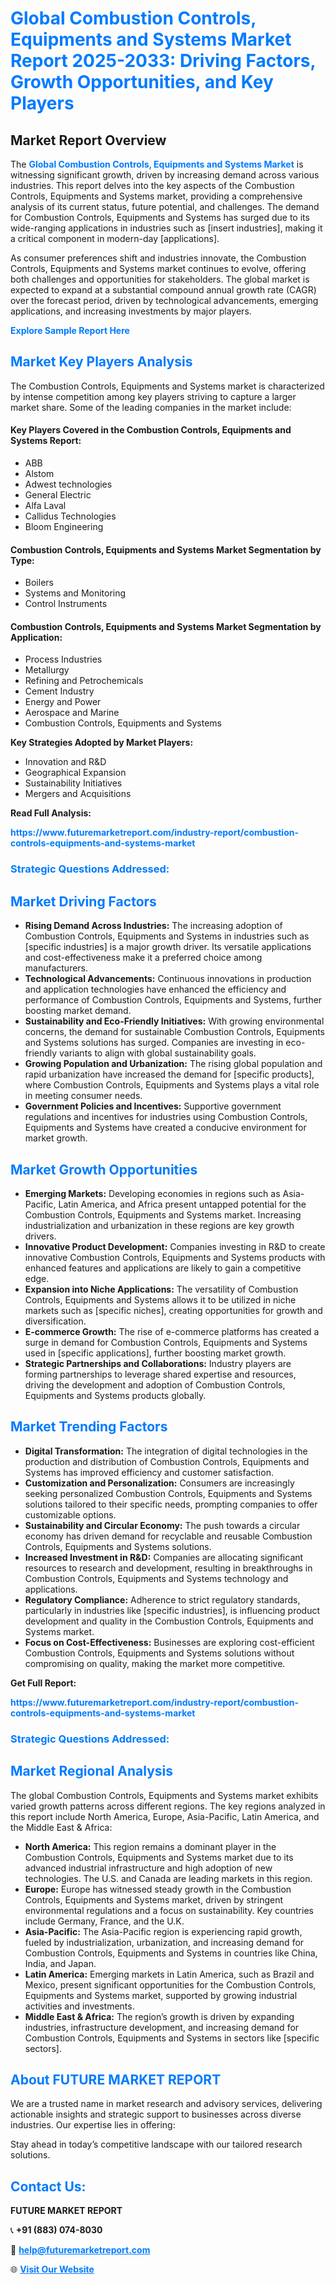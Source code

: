 <h1 style="color: #007BFF;">Global Combustion Controls, Equipments and Systems Market Report 2025-2033: Driving Factors, Growth Opportunities, and Key Players</h1>

<section id="overview">
<h2>Market Report Overview</h2>
<p>The <a href="https://www.futuremarketreport.com/industry-report/combustion-controls-equipments-and-systems-market" style="color: #007BFF; text-decoration: none;"><strong>Global Combustion Controls, Equipments and Systems Market</strong></a> is witnessing significant growth, driven by increasing demand across various industries. This report delves into the key aspects of the Combustion Controls, Equipments and Systems market, providing a comprehensive analysis of its current status, future potential, and challenges. The demand for Combustion Controls, Equipments and Systems has surged due to its wide-ranging applications in industries such as [insert industries], making it a critical component in modern-day [applications].</p>
<p>As consumer preferences shift and industries innovate, the Combustion Controls, Equipments and Systems market continues to evolve, offering both challenges and opportunities for stakeholders. The global market is expected to expand at a substantial compound annual growth rate (CAGR) over the forecast period, driven by technological advancements, emerging applications, and increasing investments by major players.</p>
</section>

<section id="overview">
<p><a href="https://www.futuremarketreport.com/request-sample/reportId=107762" style="color: #007BFF; text-decoration: none;"><strong>Explore Sample Report Here</strong></a></p>
</section>

<section id="key-players">
<h2 style="color: #007BFF;">Market Key Players Analysis</h2>
<p>The Combustion Controls, Equipments and Systems market is characterized by intense competition among key players striving to capture a larger market share. Some of the leading companies in the market include:</p>
<h4>Key Players Covered in the Combustion Controls, Equipments and Systems Report:</h4>
<ul><li>ABB</li><li>Alstom</li><li>Adwest technologies</li><li>General Electric</li><li>Alfa Laval</li><li>Callidus Technologies</li><li>Bloom Engineering</li></ul>
<h4>Combustion Controls, Equipments and Systems Market Segmentation by Type:</h4>
<ul><li>Boilers</li><li>Systems and Monitoring</li><li>Control Instruments</li></ul>

<h4>Combustion Controls, Equipments and Systems Market Segmentation by Application:</h4>
<ul><li>Process Industries</li><li>Metallurgy</li><li>Refining and Petrochemicals</li><li>Cement Industry</li><li>Energy and Power</li><li>Aerospace and Marine</li><li>Combustion Controls, Equipments and Systems</li></ul>
<p><strong>Key Strategies Adopted by Market Players:</strong></p>
<ul>
<li>Innovation and R&D</li>
<li>Geographical Expansion</li>
<li>Sustainability Initiatives</li>
<li>Mergers and Acquisitions</li>
</ul>
</section>

<section>
<p><strong>Read Full Analysis: </strong></p><a href="https://www.futuremarketreport.com/industry-report/combustion-controls-equipments-and-systems-market" style="color: #007BFF; text-decoration: none;"><strong>https://www.futuremarketreport.com/industry-report/combustion-controls-equipments-and-systems-market</strong></a>
<h3 style="color: #007BFF;">Strategic Questions Addressed:</h3>
</section>

<section id="driving-factors">
<h2 style="color: #007BFF;">Market Driving Factors</h2>
<ul>
<li><strong>Rising Demand Across Industries:</strong> The increasing adoption of Combustion Controls, Equipments and Systems in industries such as [specific industries] is a major growth driver. Its versatile applications and cost-effectiveness make it a preferred choice among manufacturers.</li>
<li><strong>Technological Advancements:</strong> Continuous innovations in production and application technologies have enhanced the efficiency and performance of Combustion Controls, Equipments and Systems, further boosting market demand.</li>
<li><strong>Sustainability and Eco-Friendly Initiatives:</strong> With growing environmental concerns, the demand for sustainable Combustion Controls, Equipments and Systems solutions has surged. Companies are investing in eco-friendly variants to align with global sustainability goals.</li>
<li><strong>Growing Population and Urbanization:</strong> The rising global population and rapid urbanization have increased the demand for [specific products], where Combustion Controls, Equipments and Systems plays a vital role in meeting consumer needs.</li>
<li><strong>Government Policies and Incentives:</strong> Supportive government regulations and incentives for industries using Combustion Controls, Equipments and Systems have created a conducive environment for market growth.</li>
</ul>
</section>

<section id="growth-opportunities">
<h2 style="color: #007BFF;">Market Growth Opportunities</h2>
<ul>
<li><strong>Emerging Markets:</strong> Developing economies in regions such as Asia-Pacific, Latin America, and Africa present untapped potential for the Combustion Controls, Equipments and Systems market. Increasing industrialization and urbanization in these regions are key growth drivers.</li>
<li><strong>Innovative Product Development:</strong> Companies investing in R&D to create innovative Combustion Controls, Equipments and Systems products with enhanced features and applications are likely to gain a competitive edge.</li>
<li><strong>Expansion into Niche Applications:</strong> The versatility of Combustion Controls, Equipments and Systems allows it to be utilized in niche markets such as [specific niches], creating opportunities for growth and diversification.</li>
<li><strong>E-commerce Growth:</strong> The rise of e-commerce platforms has created a surge in demand for Combustion Controls, Equipments and Systems used in [specific applications], further boosting market growth.</li>
<li><strong>Strategic Partnerships and Collaborations:</strong> Industry players are forming partnerships to leverage shared expertise and resources, driving the development and adoption of Combustion Controls, Equipments and Systems products globally.</li>
</ul>
</section>

<section id="trending-factors">
<h2 style="color: #007BFF;">Market Trending Factors</h2>
<ul>
<li><strong>Digital Transformation:</strong> The integration of digital technologies in the production and distribution of Combustion Controls, Equipments and Systems has improved efficiency and customer satisfaction.</li>
<li><strong>Customization and Personalization:</strong> Consumers are increasingly seeking personalized Combustion Controls, Equipments and Systems solutions tailored to their specific needs, prompting companies to offer customizable options.</li>
<li><strong>Sustainability and Circular Economy:</strong> The push towards a circular economy has driven demand for recyclable and reusable Combustion Controls, Equipments and Systems solutions.</li>
<li><strong>Increased Investment in R&D:</strong> Companies are allocating significant resources to research and development, resulting in breakthroughs in Combustion Controls, Equipments and Systems technology and applications.</li>
<li><strong>Regulatory Compliance:</strong> Adherence to strict regulatory standards, particularly in industries like [specific industries], is influencing product development and quality in the Combustion Controls, Equipments and Systems market.</li>
<li><strong>Focus on Cost-Effectiveness:</strong> Businesses are exploring cost-efficient Combustion Controls, Equipments and Systems solutions without compromising on quality, making the market more competitive.</li>
</ul>
</section>

<section>
<p><strong>Get Full Report: </strong></p><a href="https://www.futuremarketreport.com/industry-report/combustion-controls-equipments-and-systems-market" style="color: #007BFF; text-decoration: none;"><strong>https://www.futuremarketreport.com/industry-report/combustion-controls-equipments-and-systems-market</strong></a>
<h3 style="color: #007BFF;">Strategic Questions Addressed:</h3>
</section>


<section id="regional-analysis">
<h2 style="color: #007BFF;">Market Regional Analysis</h2>
<p>The global Combustion Controls, Equipments and Systems market exhibits varied growth patterns across different regions. The key regions analyzed in this report include North America, Europe, Asia-Pacific, Latin America, and the Middle East & Africa:</p>
<ul>
<li><strong>North America:</strong> This region remains a dominant player in the Combustion Controls, Equipments and Systems market due to its advanced industrial infrastructure and high adoption of new technologies. The U.S. and Canada are leading markets in this region.</li>
<li><strong>Europe:</strong> Europe has witnessed steady growth in the Combustion Controls, Equipments and Systems market, driven by stringent environmental regulations and a focus on sustainability. Key countries include Germany, France, and the U.K.</li>
<li><strong>Asia-Pacific:</strong> The Asia-Pacific region is experiencing rapid growth, fueled by industrialization, urbanization, and increasing demand for Combustion Controls, Equipments and Systems in countries like China, India, and Japan.</li>
<li><strong>Latin America:</strong> Emerging markets in Latin America, such as Brazil and Mexico, present significant opportunities for the Combustion Controls, Equipments and Systems market, supported by growing industrial activities and investments.</li>
<li><strong>Middle East & Africa:</strong> The region’s growth is driven by expanding industries, infrastructure development, and increasing demand for Combustion Controls, Equipments and Systems in sectors like [specific sectors].</li>
</ul>
</section>

<footer>
<h2 style="color: #007BFF;">About FUTURE MARKET REPORT</h2>
<p>We are a trusted name in market research and advisory services, delivering actionable insights and strategic support to businesses across diverse industries. Our expertise lies in offering:</p>

<p>Stay ahead in today’s competitive landscape with our tailored research solutions.</p>

<h2 style="color: #007BFF;">Contact Us:</h2>
<p><strong>FUTURE MARKET REPORT</strong></p>
<p>📞 <strong>+91 (883) 074-8030</strong></p>
<p>📧 <strong><a href="mailto:help@futuremarketreport.com" style="color: #007BFF;">help@futuremarketreport.com</a></strong></p>
<p>🌐 <strong><a href="https://www.futuremarketreport.com/" style="color: #007BFF;">Visit Our Website</a></strong></p>
</footer>